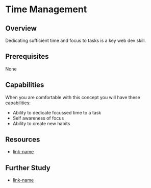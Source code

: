 # Time Management

## Overview
Dedicating sufficient time and focus to tasks is a key web dev skill.

## Prerequisites 

None

## Capabilities

When you are comfortable with this concept you will have these capabilities:

* Ability to dedicate focussed time to a task
* Self awareness of focus
* Ability to create new habits

## Resources

* [link-name](link.com)

## Further Study

* [link-name](link.com)


